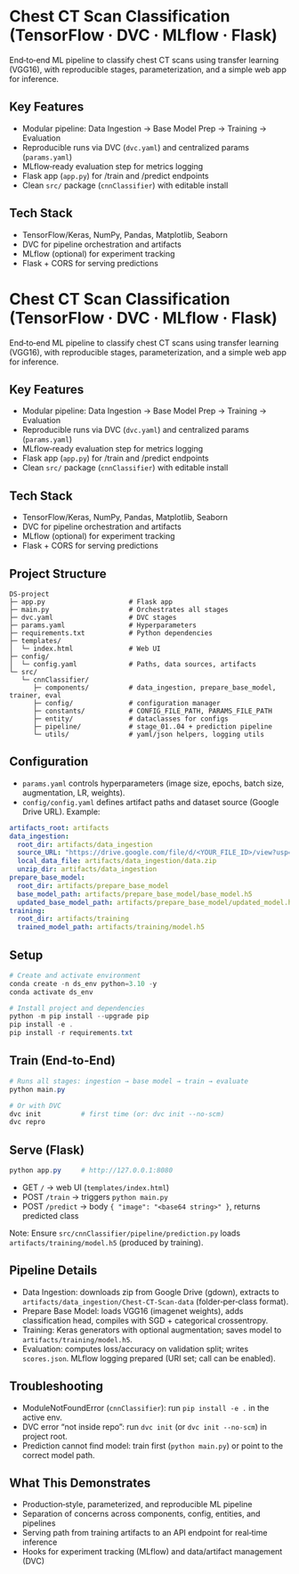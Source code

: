# Chest CT Scan Classification (TensorFlow · DVC · MLflow · Flask)

End‑to‑end ML pipeline to classify chest CT scans using transfer learning (VGG16), with reproducible stages, parameterization, and a simple web app for inference.

## Key Features
- Modular pipeline: Data Ingestion → Base Model Prep → Training → Evaluation
- Reproducible runs via DVC (`dvc.yaml`) and centralized params (`params.yaml`)
- MLflow‑ready evaluation step for metrics logging
- Flask app (`app.py`) for /train and /predict endpoints
- Clean `src/` package (`cnnClassifier`) with editable install

## Tech Stack
- TensorFlow/Keras, NumPy, Pandas, Matplotlib, Seaborn
- DVC for pipeline orchestration and artifacts
- MLflow (optional) for experiment tracking
- Flask + CORS for serving predictions


# Chest CT Scan Classification (TensorFlow · DVC · MLflow · Flask)

End‑to‑end ML pipeline to classify chest CT scans using transfer learning (VGG16), with reproducible stages, parameterization, and a simple web app for inference.

## Key Features
- Modular pipeline: Data Ingestion → Base Model Prep → Training → Evaluation
- Reproducible runs via DVC (`dvc.yaml`) and centralized params (`params.yaml`)
- MLflow‑ready evaluation step for metrics logging
- Flask app (`app.py`) for /train and /predict endpoints
- Clean `src/` package (`cnnClassifier`) with editable install

## Tech Stack
- TensorFlow/Keras, NumPy, Pandas, Matplotlib, Seaborn
- DVC for pipeline orchestration and artifacts
- MLflow (optional) for experiment tracking
- Flask + CORS for serving predictions

## Project Structure
```
DS-project
├─ app.py                     # Flask app
├─ main.py                    # Orchestrates all stages
├─ dvc.yaml                   # DVC stages
├─ params.yaml                # Hyperparameters
├─ requirements.txt           # Python dependencies
├─ templates/
│  └─ index.html              # Web UI
├─ config/
│  └─ config.yaml             # Paths, data sources, artifacts
└─ src/
   └─ cnnClassifier/
      ├─ components/          # data_ingestion, prepare_base_model, trainer, eval
      ├─ config/              # configuration manager
      ├─ constants/           # CONFIG_FILE_PATH, PARAMS_FILE_PATH
      ├─ entity/              # dataclasses for configs
      ├─ pipeline/            # stage_01..04 + prediction pipeline
      └─ utils/               # yaml/json helpers, logging utils
```

## Configuration
- `params.yaml` controls hyperparameters (image size, epochs, batch size, augmentation, LR, weights).
- `config/config.yaml` defines artifact paths and dataset source (Google Drive URL). Example:
```yaml
artifacts_root: artifacts
data_ingestion:
  root_dir: artifacts/data_ingestion
  source_URL: "https://drive.google.com/file/d/<YOUR_FILE_ID>/view?usp=sharing"
  local_data_file: artifacts/data_ingestion/data.zip
  unzip_dir: artifacts/data_ingestion
prepare_base_model:
  root_dir: artifacts/prepare_base_model
  base_model_path: artifacts/prepare_base_model/base_model.h5
  updated_base_model_path: artifacts/prepare_base_model/updated_model.h5
training:
  root_dir: artifacts/training
  trained_model_path: artifacts/training/model.h5
```

## Setup
```powershell
# Create and activate environment
conda create -n ds_env python=3.10 -y
conda activate ds_env

# Install project and dependencies
python -m pip install --upgrade pip
pip install -e .
pip install -r requirements.txt
```

## Train (End‑to‑End)
```powershell
# Runs all stages: ingestion → base model → train → evaluate
python main.py

# Or with DVC
dvc init          # first time (or: dvc init --no-scm)
dvc repro
```

## Serve (Flask)
```powershell
python app.py     # http://127.0.0.1:8080
```
- GET `/` → web UI (`templates/index.html`)
- POST `/train` → triggers `python main.py`
- POST `/predict` → body `{ "image": "<base64 string>" }`, returns predicted class

Note: Ensure `src/cnnClassifier/pipeline/prediction.py` loads `artifacts/training/model.h5` (produced by training).

## Pipeline Details
- Data Ingestion: downloads zip from Google Drive (gdown), extracts to `artifacts/data_ingestion/Chest-CT-Scan-data` (folder‑per‑class format).
- Prepare Base Model: loads VGG16 (imagenet weights), adds classification head, compiles with SGD + categorical crossentropy.
- Training: Keras generators with optional augmentation; saves model to `artifacts/training/model.h5`.
- Evaluation: computes loss/accuracy on validation split; writes `scores.json`. MLflow logging prepared (URI set; call can be enabled).

## Troubleshooting
- ModuleNotFoundError (`cnnClassifier`): run `pip install -e .` in the active env.
- DVC error “not inside repo”: run `dvc init` (or `dvc init --no-scm`) in project root.
- Prediction cannot find model: train first (`python main.py`) or point to the correct model path.

## What This Demonstrates
- Production‑style, parameterized, and reproducible ML pipeline
- Separation of concerns across components, config, entities, and pipelines
- Serving path from training artifacts to an API endpoint for real‑time inference
- Hooks for experiment tracking (MLflow) and data/artifact management (DVC)
